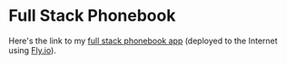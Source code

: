 # Full Stack Phonebook

Here's the link to my [full stack phonebook app](https://vinzalfaro-phonebook.fly.dev/) (deployed to the Internet using [Fly.io](https://fly.io/)).